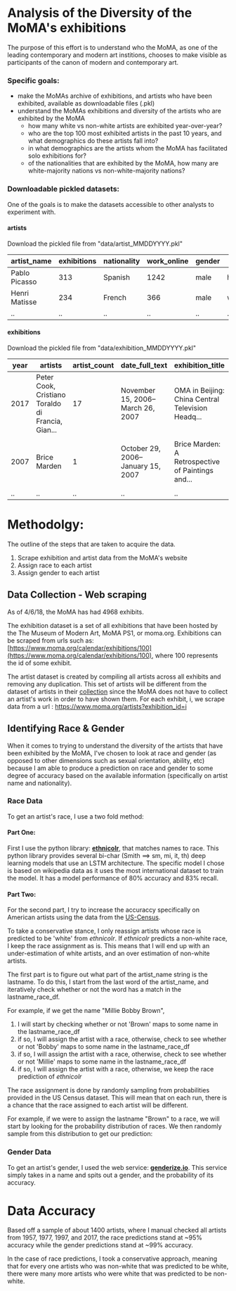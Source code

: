 # Analysis of the Diversity of the MoMA's exhibitions

The purpose of this effort is to understand who the MoMA, as one of the leading contemporary and modern art institions, chooses to make visible as participants of the canon of modern and contemporary art. 

### Specific goals:
- make the MoMAs archive of exhibitions, and artists who have been exhibited, available as downloadable files (.pkl)
- understand the MoMAs exhibitions and diversity of the artists who are exhibited by the MoMA
  - how many white vs non-white artists are exhibited year-over-year?
  - who are the top 100 most exhibited artists in the past 10 years, and what demographics do these artists fall into?
  - in what demographics are the artists whom the MoMA has facilitated solo exhibitions for?
  - of the nationalities that are exhibited by the MoMA, how many are white-majority nations vs non-white-majority nations?

### Downloadable pickled datasets:
One of the goals is to make the datasets accessible to other analysts to experiment with. 

#### artists
Download the pickled file from "data/artist_MMDDYYYY.pkl"

| artist_name | exhibitions | nationality | work_online | gender | race | 
| --- | --- | --- | --- | --- | --- |
| Pablo Picasso | 313 | Spanish | 1242 | male | hispanic |
| Henri Matisse | 234 | French | 366 | male | white | 
| .. | .. | .. | .. | .. | .. |

#### exhibitions
Download the pickled file from "data/exhibition_MMDDYYYY.pkl"

| year | artists | artist_count | date_full_text | exhibition_title | musuem | press_release |
| --- | --- | --- | --- | --- | --- | --- |
| 2017 | Peter Cook, Cristiano Toraldo di Francia, Gian... | 17 | November 15, 2006–March 26, 2007 | OMA in Beijing: China Central Television Headq... | The Museum of Modern Art | <p>This exhibition presents one of the most in... | 
| 2007 | Brice Marden | 1 | October 29, 2006–January 15, 2007 | Brice Marden: A Retrospective of Paintings and... | The Museum of Modern Art | <p>This exhibition presents one of the most in... | 
| .. | .. | .. | .. | .. | .. | .. |

# Methodolgy:
The outline of the steps that are taken to acquire the data.
1. Scrape exhibition and artist data from the MoMA's website
2. Assign race to each artist
3. Assign gender to each artist

## Data Collection - Web scraping
As of 4/6/18, the MoMA has had 4968 exhibits.

The exhibition dataset is a set of all exhibitions that have been hosted by the The Museum of Modern Art, MoMA PS1, or moma.org. Exhibitions can be scraped from urls such as: [https://www.moma.org/calendar/exhibitions/100](https://www.moma.org/calendar/exhibitions/100), where 100 represents the id of some exhibit.

The artist dataset is created by compiling all artists across all exhibits and removing any duplication. This set of artists will be different from the dataset of artists in their [collection](https://www.moma.org/collection/) since the MoMA does not have to collect an artist's work in order to have shown them. For each exhibit, i, we scrape data from a url : https://www.moma.org/artists?exhibition_id=i

## Identifying Race & Gender
When it comes to trying to understand the diversity of the artists that have been exhibited by the MoMA, I've chosen to look at race and gender (as opposed to other dimensions such as sexual orientation, ability, etc) because I am able to produce a prediction on race and gender to some degree of accuracy based on the available information (specifically on artist name and nationality).

### Race Data
To get an artist's race, I use a two fold method:

#### Part One:

First I use the python library: [__ethnicolr__](https://github.com/appeler/ethnicolr), that matches names to race. This python library provides several bi-char (Smith ==> sm, mi, it, th) deep learning models that use an LSTM architecture. The specific model I chose is based on wikipedia data as it uses the most international dataset to train the model. It has a model performance of 80% accuracy and 83% recall.

#### Part Two:

For the second part, I try to increase the accuraccy specifically on American artists using the data from the [US-Census](https://api.census.gov/data/2010/surname.html).

To take a conservative stance, I only reassign artists whose race is predicted to be 'white' from _ethnicolr_. If _ethnicolr_ predicts a non-white race, I keep the race assignment as is. This means that I will end up with an under-estimation of white artists, and an over estimation of non-white artists. 

The first part is to figure out what part of the artist_name string is the lastname. To do this, I start from the last word of the artist_name, and iteratively check whether or not the word has a match in the lastname_race_df.

For example, if we get the name "Millie Bobby Brown", 
1. I will start by checking whether or not 'Brown' maps to some name in the lastname_race_df 
2. if so, I will assign the artist with a race, otherwise, check to see whether or not 'Bobby' maps to some name in the lastname_race_df
3. if so, I will assign the artist with a race, otherwise, check to see whether or not 'Millie' maps to some name in the lastname_race_df
4. if so, I will assign the artist with a race, otherwise, we keep the race prediction of _ethnicolr_

The race assignment is done by randomly sampling from probabilities provided in the US Census dataset. This will mean that on each run, there is a chance that the race assigned to each artist will be different.

For example, if we were to assign the lastname "Brown" to a race, we will start by looking for the probability distribution of races. We then randomly sample from this distribution to get our prediction:

### Gender Data
To get an artist's gender, I used the web service: [__genderize.io__](https://www.genderize.io). This service simply takes in a name and spits out a gender, and the probability of its accuracy. 

# Data Accuracy
Based off a sample of about 1400 artists, where I manual checked all artists from 1957, 1977, 1997, and 2017, the race predictions stand at ~95% accuracy while the gender predictions stand at ~99% accuracy. 

In the case of race predictions, I took a conservative approach, meaning that for every one artists who was non-white that was predicted to be white, there were many more artists who were white that was predicted to be non-white.
